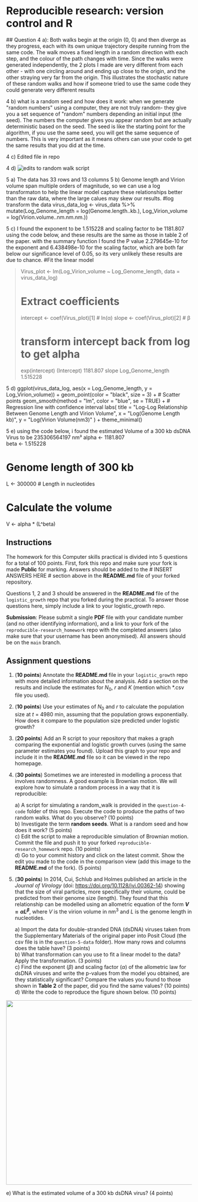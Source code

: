 # Reproducible research: version control and R

\## Question 4 a): Both walks begin at the origin (0, 0) and then diverge as they progress, each with its own unique trajectory despite running from the same code. The walk moves a fixed length in a random direction with each step, and the colour of the path changes with time. Since the walks were generated independently,  the 2 plots I made are very different from each other - with one circling around and ending up close to the origin, and the other straying very far from the origin. This illustrates the stochastic nature of these random walks and how if someone tried to use the same code they could generate very different results

4 b)  what is a random seed and how does it work: when we generate "random numbers" using a computer, they are not truly random- they give you a set sequence of "random" numbers depending an initial input (the seed). The numbers the computer gives you appear random but are actually deterministic based on the seed. The seed is like the starting point for the algorithm, if you use the same seed, you will get the same sequence of numbers. This is very important as it means others can use your code to get the same results that you did at the time.

4 c) Edited file in repo

4 d) ![edits to random walk script](https://github.com/user-attachments/assets/1a4ebe22-2ca3-4aa5-b9a4-a14912407bc1)

5 a) The data has 33 rows and 13 columns
5 b) Genome length and Virion volume span multiple orders of magnitude, so we can use a log transformaton to help the linear model capture these relationships better than the raw data, where the large calues may skew our results. 
#log transform the data
virus_data_log <- virus_data %>%
  mutate(Log_Genome_length = log(Genome.length..kb.),
         Log_Virion_volume = log(Virion.volume..nm.nm.nm.)) 

5 c) I found the exponent to be 1.515228 and scaling factor to be 1181.807 using the code below, and these results are the same as those in table 2 of the paper.  with the summary function I found the P value  2.279645e-10 for the exponent and  6.438498e-10 for the scaling factor, which are both far below our significance level of 0.05, so its very unlikely these results are due to chance. 
#Fit the linear model
> Virus_plot <- lm(Log_Virion_volume ~  Log_Genome_length, data = virus_data_log)
> # Extract coefficients
> intercept <- coef(Virus_plot)[1]  # ln(α)
> slope <- coef(Virus_plot)[2]      # β
> # transform intercept back from log to get alpha
> exp(intercept)
(Intercept) 
   1181.807 
> slope
Log_Genome_length 
         1.515228 

5 d) 
ggplot(virus_data_log, aes(x = Log_Genome_length, y = Log_Virion_volume)) +
  geom_point(color = "black", size = 3) +  # Scatter points
  geom_smooth(method = "lm", color = "blue", se = TRUE) +  # Regression line with confidence interval
  labs(
    title = "Log-Log Relationship Between Genome Length and Virion Volume",
    x = "Log(Genome Length kb)",
    y = "Log(Virion Volume(nm3)"
  ) +
  theme_minimal()

  5 e) using the code below, i found the estimated Volume of a 300 kb dsDNA Virus to be 235306564197 nm³ 
alpha <- 1181.807  
beta <- 1.515228   

# Genome length of 300 kb
L <- 300000  # Length in nucleotides

# Calculate the volume
V <- alpha * (L^beta)





## Instructions

The homework for this Computer skills practical is divided into 5 questions for a total of 100 points. First, fork this repo and make sure your fork is made **Public** for marking. Answers should be added to the # INSERT ANSWERS HERE # section above in the **README.md** file of your forked repository.

Questions 1, 2 and 3 should be answered in the **README.md** file of the `logistic_growth` repo that you forked during the practical. To answer those questions here, simply include a link to your logistic_growth repo.

**Submission**: Please submit a single **PDF** file with your candidate number (and no other identifying information), and a link to your fork of the `reproducible-research_homework` repo with the completed answers (also make sure that your username has been anonymised). All answers should be on the `main` branch.

## Assignment questions 

1) (**10 points**) Annotate the **README.md** file in your `logistic_growth` repo with more detailed information about the analysis. Add a section on the results and include the estimates for $N_0$, $r$ and $K$ (mention which *.csv file you used).
   
2) (**10 points**) Use your estimates of $N_0$ and $r$ to calculate the population size at $t$ = 4980 min, assuming that the population grows exponentially. How does it compare to the population size predicted under logistic growth? 

3) (**20 points**) Add an R script to your repository that makes a graph comparing the exponential and logistic growth curves (using the same parameter estimates you found). Upload this graph to your repo and include it in the **README.md** file so it can be viewed in the repo homepage.
   
4) (**30 points**) Sometimes we are interested in modelling a process that involves randomness. A good example is Brownian motion. We will explore how to simulate a random process in a way that it is reproducible:

   a) A script for simulating a random_walk is provided in the `question-4-code` folder of this repo. Execute the code to produce the paths of two random walks. What do you observe? (10 points) \
   b) Investigate the term **random seeds**. What is a random seed and how does it work? (5 points) \
   c) Edit the script to make a reproducible simulation of Brownian motion. Commit the file and push it to your forked `reproducible-research_homework` repo. (10 points) \
   d) Go to your commit history and click on the latest commit. Show the edit you made to the code in the comparison view (add this image to the **README.md** of the fork). (5 points) 

5) (**30 points**) In 2014, Cui, Schlub and Holmes published an article in the *Journal of Virology* (doi: https://doi.org/10.1128/jvi.00362-14) showing that the size of viral particles, more specifically their volume, could be predicted from their genome size (length). They found that this relationship can be modelled using an allometric equation of the form **$`V = \alpha L^{\beta}`$**, where $`V`$ is the virion volume in nm<sup>3</sup> and $`L`$ is the genome length in nucleotides.

   a) Import the data for double-stranded DNA (dsDNA) viruses taken from the Supplementary Materials of the original paper into Posit Cloud (the csv file is in the `question-5-data` folder). How many rows and columns does the table have? (3 points)\
   b) What transformation can you use to fit a linear model to the data? Apply the transformation. (3 points) \
   c) Find the exponent ($\beta$) and scaling factor ($\alpha$) of the allometric law for dsDNA viruses and write the p-values from the model you obtained, are they statistically significant? Compare the values you found to those shown in **Table 2** of the paper, did you find the same values? (10 points) \
   d) Write the code to reproduce the figure shown below. (10 points) 

  <p align="center">
     <img src="https://github.com/josegabrielnb/reproducible-research_homework/blob/main/question-5-data/allometric_scaling.png" width="600" height="500">
  </p>

  e) What is the estimated volume of a 300 kb dsDNA virus? (4 points) 
